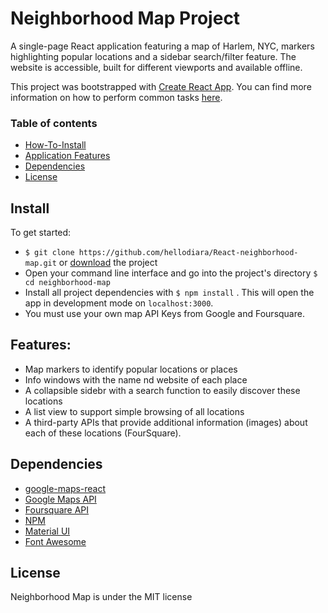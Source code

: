 # Neighborhood Map Project

A single-page React application featuring a map of Harlem, NYC, markers highlighting popular locations and a sidebar search/filter feature. The website is accessible, built for different viewports and available offline.

This project was bootstrapped with [Create React App](https://github.com/facebookincubator/create-react-app). You can find more information on how to perform common tasks [here](https://github.com/facebookincubator/create-react-app/blob/master/packages/react-scripts/template/README.md).



### Table of contents
* [How-To-Install](#install)
* [Application Features](#features)
* [Dependencies](#dependencies)
* [License](#license)

## Install

To get started:

* `$ git clone https://github.com/hellodiara/React-neighborhood-map.git` or [download](_https://github.com/hellodiara/React-neighborhood-map/archive/master.zip) the project
* Open your command line interface and go into the project's directory `$ cd neighborhood-map`
* Install all project dependencies with `$ npm install` . This will open the app in development mode on `localhost:3000`.
* You must use your own map API Keys from Google and Foursquare.

## Features:
* Map markers to identify popular locations or places
* Info windows with the name nd website of each place
* A collapsible sidebr with a search function to easily discover these locations
* A list view to support simple browsing of all locations
* A third-party APIs that provide additional information (images) about each of these locations (FourSquare).

## Dependencies

* [google-maps-react](https://github.com/fullstackreact/google-maps-react)
* [Google Maps API](https://developers.google.com/maps/documentation/)
* [Foursquare API](https://developer.foursquare.com/)
* [NPM](https://www.npmjs.com/)
* [Material UI](https://material-ui.com/getting-started/installation/)
* [Font Awesome](https://www.npmjs.com/package/@fortawesome/react-fontawesome)


## License
Neighborhood Map is under the MIT license